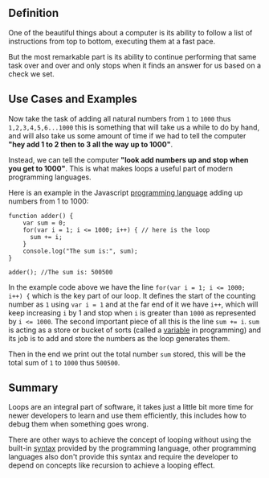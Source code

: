 ## Definition

One of the beautiful things about a computer is its ability to follow a list of instructions from top to bottom, executing them at a fast pace.

But the most remarkable part is its ability to continue performing that same task over and over and only stops when it finds an answer for us based on a check we set.


## Use Cases and Examples

Now take the task of adding all natural numbers from `1` to `1000` thus `1,2,3,4,5,6...1000` this is something that will take us a while to do by hand, and will also take us some amount of time if we had to tell the computer **"hey add 1  to 2 then to 3 all the way up to 1000"**.

Instead, we can tell the computer **"look add numbers up and stop when you get to 1000"**. This is what makes loops a useful part of modern programming languages.

Here is an example in the Javascript [programming language](programming-language.md) adding up numbers from 1 to 1000:

```
function adder() {
    var sum = 0;
    for(var i = 1; i <= 1000; i++) { // here is the loop
      sum += i;
    }
    console.log("The sum is:", sum);
}

adder(); //The sum is: 500500
```
In the example code above we have the line `for(var i = 1; i <= 1000; i++) {` which is the key part of our loop. It defines the start of the counting number as `1` using `var i = 1` and at the far end of it we have `i++`,  which will keep increasing `i` by 1 and stop when `i` is greater than `1000` as represented by `i <= 1000`. The second important piece of all this is the line `sum += i`. `sum` is acting as a store or bucket of sorts (called a [variable](variable.md) in programming) and its job is to add and store the numbers as the loop generates them.

Then in the end we print out the total number `sum` stored, this will be the total sum of  `1` to `1000` thus `500500`.


## Summary

Loops are an integral part of software, it takes just a little bit more time for newer developers to learn and use them efficiently, this includes how to debug them when something goes wrong.

There are other ways to achieve the concept of looping without using the built-in [syntax](syntax.md) provided by the programming language, other programming languages also don't provide this syntax and require the developer to depend on concepts like recursion to achieve a looping effect.


